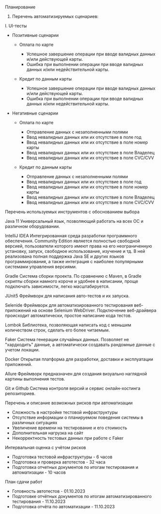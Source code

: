 Планирование

1. Перечень автоматизируемых сценариев:

I. UI-тесты

- Позитивные сценарии

    - Оплата по карте
        - Успешное завершение операции при вводе валидных данных и/или действующей карты.
        - Ошибка при выполнении операции при вводе валидных данных и/или недействительной карты.

    - Кредит по данным карты
        - Успешное завершение операции при вводе валидных данных и/или действующей карты.
        - Ошибка при выполнении операции при вводе валидных данных и/или недействительной карты.

- Негативные сценарии

    - Оплата по карте
        - Отправление данных с незаполненными полями
        - Ввод невалидных данных или их отсутствие в поле год
        - Ввод невалидных данных или их отсутствие в поле номер карты
        - Ввод невалидных данных или их отсутствие в поле Владелец
        - Ввод невалидных данных или их отсутствие в поле CVC/CVV

    - Кредит по данным карты
        - Отправление данных с незаполненными полями
        - Ввод невалидных данных или их отсутствие в поле год
        - Ввод невалидных данных или их отсутствие в поле номер карты
        - Ввод невалидных данных или их отсутствие в поле Владелец
        - Ввод невалидных данных или их отсутствие в поле CVC/CVV

Перечень используемых инструментов с обоснованием выбора

Java 11
Универсальный язык, позволяющий работать на всех ОС и различном оборудовании.

IntelliJ IDEA
Интегрированная среда разработки программного обеспечения. Community Edition является полностью свободной версией, пользователи которого имеют права на его неограниченную установку, запуск, свободное использование, изучение и тд. В ней реализована полная поддержка Java SE и других языков программирования, а также интеграция с наиболее популярными системами управления версиями.

Gradle
Система сборки проекта. По сравнению с Maven, в Gradle скрипты сборки намного короче и удобнее в написании, проще подключать зависимости, легко масштабируется.

JUnit5
Фреймворк для написания авто-тестов и их запуска.

Selenide
Фреймворк для автоматизированного тестирования веб-приложений на основе Selenium WebDriver. Подключение веб-драйвера происходит автоматически, простое написание кода тестов.

Lombok
Библиотека, позволяющая написать код с меньшим количеством строк, сделать его более читаемым.

Faker
Система генерации случайных данных. Позволяет не "хардкодить" данные, а автоматически создавать рандомные данные с учетом локации.

Docker
Открытая платформа для разработки, доставки и эксплуатации приложений.

Allure
Фреймворк предназначен для создания визуально наглядной картины выполнения тестов.

Git и Github
Система контроля версий и сервис онлайн-хостинга репозиториев.

Перечень и описание возможных рисков при автоматизации

- Сложность в настройке тестовой инфраструктуры
- Отсутствие информации о планируемом поведения системы в различных ситуациях
- Увеличение времени на тестирование и его стоимость
- Дополнительная нагрузка на сайт
- Некорректность тестовых данных при работе с Faker

Интервальная оценка с учётом рисков

- Подготовка тестовой инфраструктуры - 6 часов
- Подготовка и проверка автотестов - 32 часа
- Подготовка отчетных документов по итогам тестирования и автоматизации - 10 часов

План сдачи работ

- Готовность автотестов - 01.10.2023
- Подготовке отчётных документов по итогам автоматизированного тестирования - 11.10.2023
- Подготовка отчёта по автоматизации - 11.10.2023